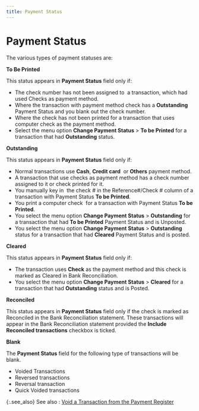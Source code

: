 ```yaml
---
title: Payment Status
---
```


# Payment Status


The various types of payment statuses are:


**To Be Printed**


This status appears in **Payment Status**  field only if:

- The check number  has not been assigned to  a  transaction, which had used Checks as payment method.
- Where the transaction  with payment method check has a **Outstanding**  Payment Status and you blank out the check number.
- Where the check  has not been printed for a transaction that uses computer check as the  payment method.
- Select the  menu option **Change Payment Status**  > **To be Printed** for a transaction  that had **Outstanding** status.



**Outstanding**


This status appears in **Payment Status**  field only if:

- Normal transactions  use **Cash**, **Credit 
 card**  or  **Others** payment method.
- A transaction  that use checks as payment method has a check number assigned to it or  check printed for it.
- You manually  key in  the  check # in the Reference#/Check # column of a transaction with Payment  Status **To be Printed**.
- You print a  computer check  for  a transaction with Payment Status **To 
 be Printed**.
- You select  the menu option **Change Payment Status**  > **Outstanding** for a transaction  that had **To be Printed** Payment  Status and is Unposted.
- You select  the menu option **Change Payment Status**  > **Outstanding** status for a  transaction that had **Cleared** Payment  Status and is posted.



**Cleared**


This status appears in **Payment Status**  field only if:

- The transaction  uses **Check** as the payment method  and this check is marked as Cleared in Bank Reconciliation.
- You select  the menu option **Change Payment Status**  > **Cleared** for a transaction  that had **Outstanding** status and  is Posted.



**Reconciled**


This status appears in **Payment Status**  field only if the check is marked as Reconciled in the Bank Reconciliation  statement. These transactions will appear in the Bank Reconciliation statement  provided the **Include Reconciled transactions**  checkbox is ticked.


**Blank**


The **Payment Status** field for  the following type of transactions will be blank.

- Voided Transactions
- Reversed transactions
- Reversal transaction
- Quick Voided  transactions



{:.see_also}
See also
: [Void  a Transaction from the Payment Register]({{site.acc_baseurl}}/payment-register/wizard/browser/voiding-transactions-payment-register/void_a_transaction_payment_register.html)
